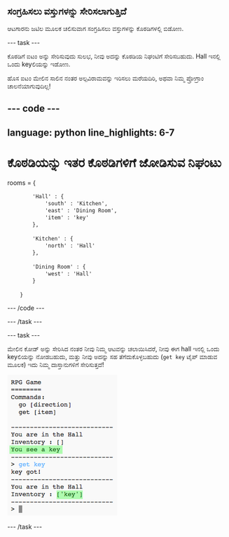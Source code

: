 ## ಸಂಗ್ರಹಿಸಲು ವಸ್ತುಗಳನ್ನು ಸೇರಿಸಲಾಗುತ್ತಿದೆ

ಆಟಗಾರನು ಜಟಿಲ ಮೂಲಕ ಚಲಿಸುವಾಗ ಸಂಗ್ರಹಿಸಲು ವಸ್ತುಗಳನ್ನು ಕೊಠಡಿಗಳಲ್ಲಿ ಬಿಡೋಣ.

--- task ---

ಕೊಠಡಿಗೆ ಐಟಂ ಅನ್ನು ಸೇರಿಸುವುದು ಸುಲಭ, ನೀವು ಅದನ್ನು ಕೊಠಡಿಯ ನಿಘಂಟಿಗೆ ಸೇರಿಸಬಹುದು. Hall ಇನಲ್ಲಿ ಒಂದು keyಲಿಯನ್ನು ಇಡೋಣ.

ಹೊಸ ಐಟಂ ಮೇಲಿನ ಸಾಲಿನ ನಂತರ ಅಲ್ಪವಿರಾಮವನ್ನು ಇರಿಸಲು ಮರೆಯದಿರಿ, ಅಥವಾ ನಿಮ್ಮ ಪ್ರೋಗ್ರಾಂ ಚಾಲನೆಯಾಗುವುದಿಲ್ಲ!

--- code ---
---
language: python
line_highlights: 6-7
---
# ಕೊಠಡಿಯನ್ನು ಇತರ ಕೊಠಡಿಗಳಿಗೆ ಜೋಡಿಸುವ ನಿಘಂಟು
rooms = {

            'Hall' : {
                'south' : 'Kitchen',
                'east' : 'Dining Room',
                'item' : 'key'
            },

            'Kitchen' : {
                'north' : 'Hall'
            },

            'Dining Room' : {
                'west' : 'Hall'
            }

        }
--- /code ---

--- /task ---

--- task ---

ಮೇಲಿನ ಕೋಡ್ ಅನ್ನು ಸೇರಿಸಿದ ನಂತರ ನೀವು ನಿಮ್ಮ ಆಟವನ್ನು ಚಲಾಯಿಸಿದರೆ, ನೀವು ಈಗ hall ಇನಲ್ಲಿ ಒಂದು keyಲಿಯನ್ನು ನೋಡಬಹುದು, ಮತ್ತು ನೀವು ಅದನ್ನು ಸಹ ತೆಗೆದುಕೊಳ್ಳಬಹುದು (`get key` ಟೈಪ್ ಮಾಡುವ ಮೂಲಕ) ಇದು ನಿಮ್ಮ ದಾಸ್ತಾನುಗಳಿಗೆ ಸೇರಿಸುತ್ತದೆ!

![ಸ್ಕ್ರೀನ್‍ಶಾಟ್](images/rpg-key-test.png)

--- /task ---